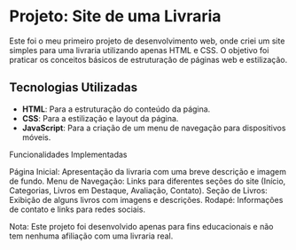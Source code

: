 # Projeto: Site de uma Livraria

Este foi o meu primeiro projeto de desenvolvimento web, onde criei um site simples para uma livraria utilizando apenas HTML e CSS. O objetivo foi praticar os conceitos básicos de estruturação de páginas web e estilização.

## Tecnologias Utilizadas

- **HTML**: Para a estruturação do conteúdo da página.
- **CSS**: Para a estilização e layout da página.
- **JavaScript**: Para a criação de um menu de navegação para dispositivos móveis.

Funcionalidades Implementadas

Página Inicial: Apresentação da livraria com uma breve descrição e imagem de fundo.
Menu de Navegação: Links para diferentes seções do site (Início, Categorias, Livros em Destaque, Avaliação, Contato).
Seção de Livros: Exibição de alguns livros com imagens e descrições.
Rodapé: Informações de contato e links para redes sociais.

Nota: Este projeto foi desenvolvido apenas para fins educacionais e não tem nenhuma afiliação com uma livraria real.
